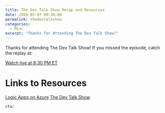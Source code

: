 ```yaml
---
title: The Dev Talk Show Recap and Resources
date: 2020-05-07 00:30:00
permalink: thedevtalkshow
categories:
  - Misc
excerpt: "Thanks for Attending The Dev Talk Show!"
---
```


Thanks for attending The Dev Talk Show!  If you missed the episode, catch the replay at:

[Watch live at 8:30 PM ET](https://www.twitch.tv/thedevtalkshow)

# Links to Resources

[Logic Apps on Azure](https://azure.microsoft.com/en-us/services/logic-apps/)
[The Dev Talk Show](https://thedevtalkshow.com/)

`cta:`